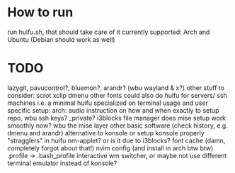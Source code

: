 # How to run
run huifu.sh, that should take care of it
currently supported: Arch and Ubuntu (Debian should work as well)
# TODO
lazygit, pavucontrol?, bluemon?, arandr? (wbu wayland & x?) 
other stuff to consider: scrot xclip dmenu other fonts
could also do huifu for servers/ ssh machines i.e. a minimal huifu specialized on terminal usage and user specific
setup:
arch:
audio
instruction on how and when exactly to setup repo, wbu ssh keys? \_private? 
i3blocks 
file manager
does mise setup work smoothly now? wbu the mise layer
other basic software (check history, e.g. dmenu and arandr)
alternative to konsole or setup konsole properly
"stragglers" in huifu
nm-applet? or is it due to i3blocks?
font cache (damn, completely forgot about that!)
nvim config (and install in arch btw btw)
.profile -> .bash\_profile
interactive wm switcher, or maybe not
use different terminal emulator instead of konsole?
